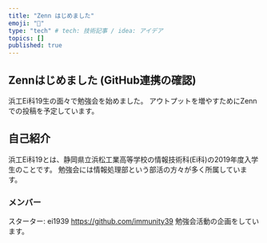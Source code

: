 ```yaml
---
title: "Zenn はじめました"
emoji: "🦁"
type: "tech" # tech: 技術記事 / idea: アイデア
topics: []
published: true
---
```


## Zennはじめました (GitHub連携の確認)
浜工Ei科19生の面々で勉強会を始めました。
アウトプットを増やすためにZennでの投稿を予定しています。

## 自己紹介
浜工Ei科19とは、静岡県立浜松工業高等学校の情報技術科(Ei科)の2019年度入学生のことです。
勉強会には情報処理部という部活の方々が多く所属しています。

### メンバー
スターター: ei1939
https://github.com/immunity39
勉強会活動の企画をしています。
